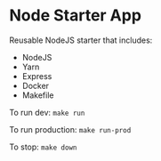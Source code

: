 # Node Starter App

Reusable NodeJS starter that includes:
* NodeJS
* Yarn
* Express
* Docker
* Makefile

To run dev:
`make run`

To run production:
`make run-prod`

To stop:
`make down`
